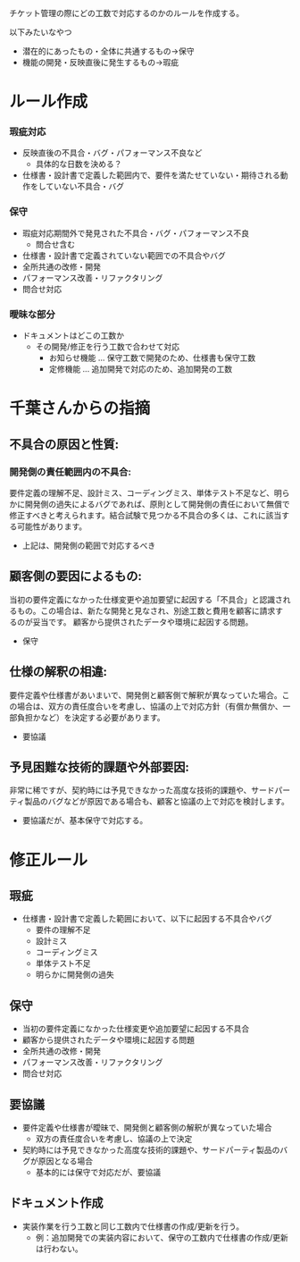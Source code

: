 チケット管理の際にどの工数で対応するのかのルールを作成する。

以下みたいなやつ
- 潜在的にあったもの・全体に共通するもの→保守
- 機能の開発・反映直後に発生するもの→瑕疵


# ルール作成
### 瑕疵対応
- 反映直後の不具合・バグ・パフォーマンス不良など
	- 具体的な日数を決める？
- 仕様書・設計書で定義した範囲内で、要件を満たせていない・期待される動作をしていない不具合・バグ
### 保守
- 瑕疵対応期間外で発見された不具合・バグ・パフォーマンス不良
	- 問合せ含む
- 仕様書・設計書で定義されていない範囲での不具合やバグ
- 全所共通の改修・開発
- パフォーマンス改善・リファクタリング
- 問合せ対応


### 曖昧な部分
- ドキュメントはどこの工数か
	- その開発/修正を行う工数で合わせて対応
		- お知らせ機能 ... 保守工数で開発のため、仕様書も保守工数
		- 定修機能 ... 追加開発で対応のため、追加開発の工数
	 

# 千葉さんからの指摘
## 不具合の原因と性質:
### 開発側の責任範囲内の不具合:
要件定義の理解不足、設計ミス、コーディングミス、単体テスト不足など、明らかに開発側の過失によるバグであれば、原則として開発側の責任において無償で修正すべきと考えられます。結合試験で見つかる不具合の多くは、これに該当する可能性があります。
- 上記は、開発側の範囲で対応するべき
## 顧客側の要因によるもの:
当初の要件定義になかった仕様変更や追加要望に起因する「不具合」と認識されるもの。この場合は、新たな開発と見なされ、別途工数と費用を顧客に請求するのが妥当です。
顧客から提供されたデータや環境に起因する問題。
- 保守
## 仕様の解釈の相違:
要件定義や仕様書があいまいで、開発側と顧客側で解釈が異なっていた場合。この場合は、双方の責任度合いを考慮し、協議の上で対応方針（有償か無償か、一部負担かなど）を決定する必要があります。
- 要協議
## 予見困難な技術的課題や外部要因:
非常に稀ですが、契約時には予見できなかった高度な技術的課題や、サードパーティ製品のバグなどが原因である場合も、顧客と協議の上で対応を検討します。
- 要協議だが、基本保守で対応する。


# 修正ルール
## 瑕疵
- 仕様書・設計書で定義した範囲において、以下に起因する不具合やバグ
	- 要件の理解不足
	- 設計ミス
	- コーディングミス
	- 単体テスト不足
	- 明らかに開発側の過失
## 保守
- 当初の要件定義になかった仕様変更や追加要望に起因する不具合
- 顧客から提供されたデータや環境に起因する問題
- 全所共通の改修・開発
- パフォーマンス改善・リファクタリング
- 問合せ対応

## 要協議
- 要件定義や仕様書が曖昧で、開発側と顧客側の解釈が異なっていた場合
	- 双方の責任度合いを考慮し、協議の上で決定
- 契約時には予見できなかった高度な技術的課題や、サードパーティ製品のバグが原因となる場合
	- 基本的には保守で対応だが、要協議
 
## ドキュメント作成
- 実装作業を行う工数と同じ工数内で仕様書の作成/更新を行う。
	- 例：追加開発での実装内容において、保守の工数内で仕様書の作成/更新は行わない。